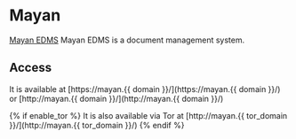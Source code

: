 # Mayan

[Mayan EDMS](https://gitlab.com/NickBusey/mayan) Mayan EDMS is a document management system.

## Access

It is available at [https://mayan.{{ domain }}/](https://mayan.{{ domain }}/) or [http://mayan.{{ domain }}/](http://mayan.{{ domain }}/)

{% if enable_tor %}
It is also available via Tor at [http://mayan.{{ tor_domain }}/](http://mayan.{{ tor_domain }}/)
{% endif %}

